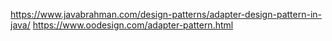 https://www.javabrahman.com/design-patterns/adapter-design-pattern-in-java/
https://www.oodesign.com/adapter-pattern.html
